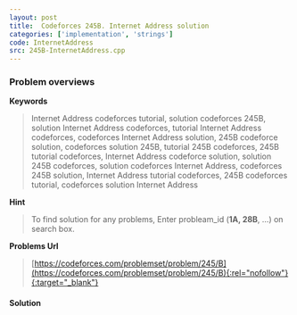 ```yaml
---
layout: post
title:  Codeforces 245B. Internet Address solution
categories: ['implementation', 'strings']
code: InternetAddress
src: 245B-InternetAddress.cpp
---
```

### **Problem overviews**

**Keywords**
> Internet Address codeforces tutorial, solution codeforces 245B, solution Internet Address codeforces, tutorial Internet Address codeforces, codeforces Internet Address solution, 245B codeforce solution, codeforces solution 245B, tutorial 245B codeforces, 245B tutorial codeforces, Internet Address codeforce solution, solution 245B codeforces, solution codeforces Internet Address, codeforces 245B solution, Internet Address tutorial codeforces, 245B codeforces tutorial, codeforces solution Internet Address

**Hint**
> To find solution for any problems, Enter probleam_id (**1A, 28B**, ...) on search box. 

**Problems Url**
> [https://codeforces.com/problemset/problem/245/B](https://codeforces.com/problemset/problem/245/B){:rel="nofollow"}{:target="_blank"}

#### **Solution**



